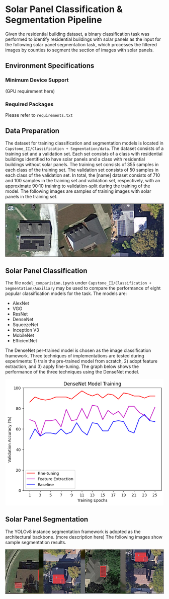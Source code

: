 # Solar Panel Classification & Segmentation Pipeline
Given the residential building dataset, a binary classification task was performed to identify residential buildings with solar panels as the input for the following solar panel segmentation task, which processes the filtered images by counties to segment the section of images with solar panels.

## Environment Specifications
### Minimum Device Support
(GPU requirement here)

### Required Packages
Please refer to `requirements.txt`

## Data Preparation
The dataset for training classification and segmentation models is located in `Capstone_II/Classification + Segmentation/data`. The dataset consists of a training set and a validation set. Each set consists of a class with residential buildings identified to have solar panels and a class with residential buildings without solar panels. The training set consists of 355 samples in each class of the training set. The validation set consists of 50 samples in each class of the validation set. In total, the [name] dataset consists of 710 and 100 samples in the training set and validation set, respectively, with an approximate 90:10 training to validation-split during the training of the model. The following images are samples of training images with solar panels in the training set.

![Cover](Auxiliary/training_solar.PNG)

## Solar Panel Classification
The file `model_comparision.ipynb` under `Capstone_II/Classification + Segmentation/Auxiliary` may be used to compare the performance of eight popular classification models for the task. The models are:
- AlexNet
- VGG
- ResNet
- DenseNet
- SqueezeNet
- Inception V3
- MobileNet
- EfficientNet

The DenseNet per-trained model is chosen as the image classification framework. Three techniques of implementations are tested during experiments: 1) train the pre-trained model from scratch, 2) adopt feature extraction, and 3) apply fine-tuning. The graph below shows the performance of the three techniques using the DenseNet model.  

![Cover](Auxiliary/densenet_perf.png)

## Solar Panel Segmentation
The YOLOv8 instance segmentation framework is adopted as the architectural backbone. (more description here) The following images show sample segmentation results.

![Cover](Auxiliary/seg_img.PNG)
